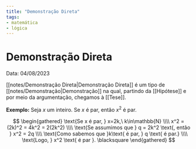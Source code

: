 ```yaml
---
title: "Demonstração Direta"
tags:
- matemática
- lógica
---
```

# Demonstração Direta

Data: 04/08/2023

[[notes/Demonstração Direta|Demonstração Direta]] é um tipo de [[notes/Demonstração|Demonstração]] na qual, partindo da [[Hipótese]] e por meio da argumentação, chegamos à [[Tese]].

**Exemplo:** Seja $x$ um inteiro. Se $x$ é par, então $x^2$ é par.

$$
\begin{gathered}
\text{Se x é par, } x=2k,\ k\in\mathbb{N} \\\\
x^2 = (2k)^2 = 4k^2 = 2(2k^2) \\\\
\text{Se assumimos que } q = 2k^2 \text{, então } x^2 = 2q \\\\
\text{Como sabemos que }k\text{ é par, } q \text{ é par.} \\\\
\text{Logo, } x^2 \text{ é par }. \blacksquare
\end{gathered}
$$